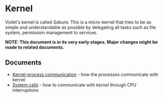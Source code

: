 # Kernel
Violet's kernel is called *Sakura*. 
This is a micro-kernel that tries to be as simple
and understandable as possible by delegating all tasks
such as file system, permission management to services.

**NOTE: This document is in its very early stages. Major changes
might be made to related documents.**

## Documents
- [Kernel-process communication](./kpc.md) - how the processes communicate with kernel
- [System calls](./syscalls.md) - how to communicate with kernel through CPU interruptions
